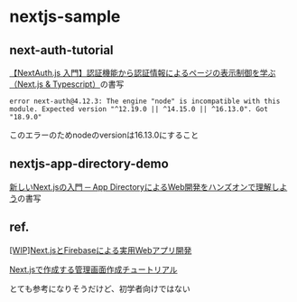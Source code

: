 # nextjs-sample

## next-auth-tutorial

[【NextAuth.js 入門】認証機能から認証情報によるページの表示制御を学ぶ（Next.js & Typescript）](https://zenn.dev/farstep/books/7a6eb67dd3bf1f)の書写

`error next-auth@4.12.3: The engine "node" is incompatible with this module. Expected version "^12.19.0 || ^14.15.0 || ^16.13.0". Got "18.9.0"`

このエラーのためnodeのversionは16.13.0にすること

## nextjs-app-directory-demo

[新しいNext.jsの入門 ─ App DirectoryによるWeb開発をハンズオンで理解しよう](https://eh-career.com/engineerhub/entry/2023/04/18/093000)の書写

## ref.

[[WIP]Next.jsとFirebaseによる実用Webアプリ開発](https://zenn.dev/nino_cast/books/43c539eb47caab)

[Next.jsで作成する管理画面作成チュートリアル](https://zenn.dev/thirosue/books/13ac92fc34ae22)

とても参考になりそうだけど、初学者向けではない
